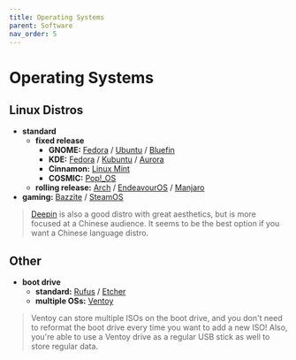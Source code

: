```yaml
---
title: Operating Systems
parent: Software
nav_order: 5
---
```

# Operating Systems

## Linux Distros

- **standard** 
	- **fixed release** 
		- **GNOME:** [Fedora](https://fedoraproject.org/workstation/) / [Ubuntu](https://ubuntu.com/desktop) / [Bluefin](https://projectbluefin.io/)
		- **KDE:** [Fedora](https://fedoraproject.org/kde/) / [Kubuntu](https://kubuntu.org/) / [Aurora](https://getaurora.dev)
		- **Cinnamon:** [Linux Mint](https://linuxmint.com/download.php)
		- **COSMIC:** [Pop!\_OS](https://system76.com/pop/)
	- **rolling release:** [Arch](https://archlinux.org/) / [EndeavourOS](https://endeavouros.com/) / [Manjaro](https://manjaro.org/products/download)
- **gaming:** [Bazzite](https://bazzite.gg/) / [SteamOS](https://store.steampowered.com/steamos/download?ver=steamdeck)

> [Deepin](https://www.deepin.org/index) is also a good distro with great aesthetics, but is more focused at a Chinese audience. It seems to be the best option if you want a Chinese language distro.

## Other

- **boot drive** 
	- **standard:** [Rufus](https://rufus.ie/) / [Etcher](https://etcher.balena.io/)
	- **multiple OSs:** [Ventoy](https://www.ventoy.net)

> Ventoy can store multiple ISOs on the boot drive, and you don't need to reformat the boot drive every time you want to add a new ISO! Also, you're able to use a Ventoy drive as a regular USB stick as well to store regular data.
